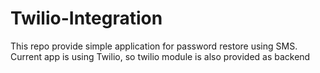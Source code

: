 # Twilio-Integration

This repo provide simple application for password restore using SMS. Current app is using Twilio, so twilio module is also provided as backend
